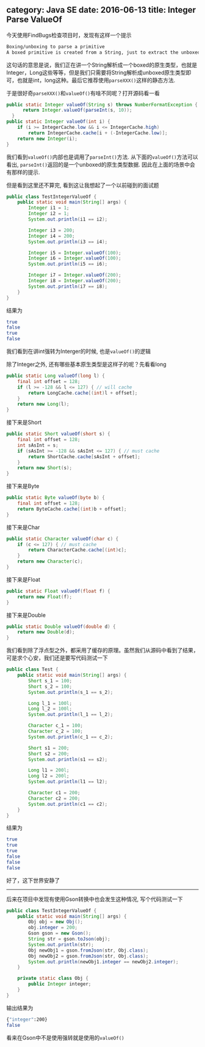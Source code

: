 category: Java SE
date: 2016-06-13
title: Integer Parse ValueOf
---
今天使用FindBugs检查项目时，发现有这样一个提示
```bash
Boxing/unboxing to parse a primitive
A boxed primitive is created from a String, just to extract the unboxed primitive value. It is more efficient to just call the static parseXXX method.
```
这句话的意思是说，我们正在讲一个String解析成一个boxed的原生类型，也就是Integer，Long这些等等，但是我们只需要将String解析成unboxed原生类型即可，也就是int，long这种。最后它推荐使用`parseXXX()`这样的静态方法.

于是很好奇`parseXXX()`和`valueOf()`有啥不同呢？打开源码看一看
```java
public static Integer valueOf(String s) throws NumberFormatException {
      return Integer.valueOf(parseInt(s, 10));
  }
public static Integer valueOf(int i) {
    if (i >= IntegerCache.low && i <= IntegerCache.high)
        return IntegerCache.cache[i + (-IntegerCache.low)];
    return new Integer(i);
}
```
我们看到`valueOf()`内部也是调用了`parseInt()`方法. 从下面的`valueOf()`方法可以看出, `parseInt()`返回的是一个unboxed的原生类型数据. 因此在上面的场景中会有那样的提示.

但是看到这里还不算完, 看到这让我想起了一个以前碰到的面试题
```java
public class TestIntegerValueOf {
	public static void main(String[] args) {
		Integer i1 = 1;
		Integer i2 = 1;
		System.out.println(i1 == i2);

		Integer i3 = 200;
		Integer i4 = 200;
		System.out.println(i3 == i4);

		Integer i5 = Integer.valueOf(100);
		Integer i6 = Integer.valueOf(100);
		System.out.println(i5 == i6);

		Integer i7 = Integer.valueOf(200);
		Integer i8 = Integer.valueOf(200);
		System.out.println(i7 == i8);
	}
}
```
结果为
```bash
true
false
true
false
```
我们看到在讲int强转为Interger的时候, 也是`valueOf()`的逻辑

除了Integer之外, 还有哪些基本原生类型是这样子的呢？先看看long
```java
public static Long valueOf(long l) {
    final int offset = 128;
    if (l >= -128 && l <= 127) { // will cache
        return LongCache.cache[(int)l + offset];
    }
    return new Long(l);
}
```
接下来是Short
```java
public static Short valueOf(short s) {
    final int offset = 128;
    int sAsInt = s;
    if (sAsInt >= -128 && sAsInt <= 127) { // must cache
        return ShortCache.cache[sAsInt + offset];
    }
    return new Short(s);
}
```
接下来是Byte
```java
public static Byte valueOf(byte b) {
    final int offset = 128;
    return ByteCache.cache[(int)b + offset];
}
```
接下来是Char
```java
public static Character valueOf(char c) {
    if (c <= 127) { // must cache
        return CharacterCache.cache[(int)c];
    }
    return new Character(c);
}
```
接下来是Float
```java
public static Float valueOf(float f) {
    return new Float(f);
}
```
接下来是Double
```java
public static Double valueOf(double d) {
    return new Double(d);
}
```

我们看到除了浮点型之外，都采用了缓存的原理。虽然我们从源码中看到了结果，可是求个心安，我们还是要写代码测试一下
```java
public class Test {
	public static void main(String[] args) {
		Short s_1 = 100;
		Short s_2 = 100;
		System.out.println(s_1 == s_2);

		Long l_1 = 100l;
		Long l_2 = 100l;
		System.out.println(l_1 == l_2);

		Character c_1 = 100;
		Character c_2 = 100;
		System.out.println(c_1 == c_2);

		Short s1 = 200;
		Short s2 = 200;
		System.out.println(s1 == s2);

		Long l1 = 200l;
		Long l2 = 200l;
		System.out.println(l1 == l2);

		Character c1 = 200;
		Character c2 = 200;
		System.out.println(c1 == c2);
	}
}
```
结果为
```bash
true
true
true
false
false
false
```
好了，这下世界安静了

-------------------------------------------------------------------------
后来在项目中发现有使用Gson转换中也会发生这种情况, 写个代码测试一下
```java
public class TestIntegerValueOf {
	public static void main(String[] args) {
		Obj obj = new Obj();
		obj.integer = 200;
		Gson gson = new Gson();
		String str = gson.toJson(obj);
		System.out.println(str);
		Obj newObj1 = gson.fromJson(str, Obj.class);
		Obj newObj2 = gson.fromJson(str, Obj.class);
		System.out.println(newObj1.integer == newObj2.integer);
	}

	private static class Obj {
		public Integer integer;
	}
}
```
输出结果为
```bash
{"integer":200}
false
```
看来在Gson中不是使用强转就是使用的`valueOf()`